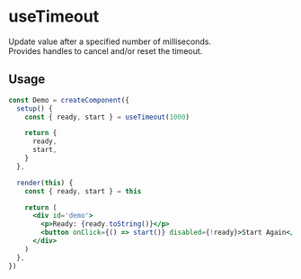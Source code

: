 # useTimeout

Update value after a specified number of milliseconds.  
Provides handles to cancel and/or reset the timeout.

## Usage

```jsx {3}
const Demo = createComponent({
  setup() {
    const { ready, start } = useTimeout(1000)

    return {
      ready,
      start,
    }
  },

  render(this) {
    const { ready, start } = this

    return (
      <div id='demo'>
        <p>Ready: {ready.toString()}</p>
        <button onClick={() => start()} disabled={!ready}>Start Again</button>
      </div>
    )
  },
})
```
